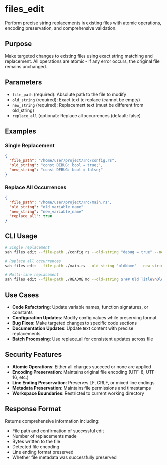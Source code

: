 # files_edit

Perform precise string replacements in existing files with atomic operations, encoding preservation, and comprehensive validation.

## Purpose

Make targeted changes to existing files using exact string matching and replacement. All operations are atomic - if any error occurs, the original file remains unchanged.

## Parameters

- `file_path` (required): Absolute path to the file to modify
- `old_string` (required): Exact text to replace (cannot be empty)
- `new_string` (required): Replacement text (must be different from old_string)
- `replace_all` (optional): Replace all occurrences (default: false)

## Examples

### Single Replacement
```json
{
  "file_path": "/home/user/project/src/config.rs",
  "old_string": "const DEBUG: bool = true;",
  "new_string": "const DEBUG: bool = false;"
}
```

### Replace All Occurrences
```json
{
  "file_path": "/home/user/project/src/main.rs", 
  "old_string": "old_variable_name",
  "new_string": "new_variable_name",
  "replace_all": true
}
```

## CLI Usage

```bash
# Single replacement
sah files edit --file-path ./config.rs --old-string "debug = true" --new-string "debug = false"

# Replace all occurrences
sah files edit --file-path ./main.rs --old-string "oldName" --new-string "newName" --replace-all

# Multi-line replacement
sah files edit --file-path ./README.md --old-string $'## Old Title\nOld content' --new-string $'## New Title\nNew content'
```

## Use Cases

- **Code Refactoring**: Update variable names, function signatures, or constants
- **Configuration Updates**: Modify config values while preserving format
- **Bug Fixes**: Make targeted changes to specific code sections
- **Documentation Updates**: Update text content with precise replacements
- **Batch Processing**: Use replace_all for consistent updates across file

## Security Features

- **Atomic Operations**: Either all changes succeed or none are applied
- **Encoding Preservation**: Maintains original file encoding (UTF-8, UTF-16, etc.)
- **Line Ending Preservation**: Preserves LF, CRLF, or mixed line endings
- **Metadata Preservation**: Maintains file permissions and timestamps
- **Workspace Boundaries**: Restricted to current working directory

## Response Format

Returns comprehensive information including:
- File path and confirmation of successful edit
- Number of replacements made
- Bytes written to the file
- Detected file encoding
- Line ending format preserved
- Whether file metadata was successfully preserved